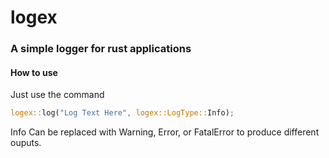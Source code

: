 # logex

### A simple logger for rust applications

#### How to use

Just use the command
```rust
logex::log("Log Text Here", logex::LogType::Info);
```

Info Can be replaced with Warning, Error, or FatalError to produce different ouputs.